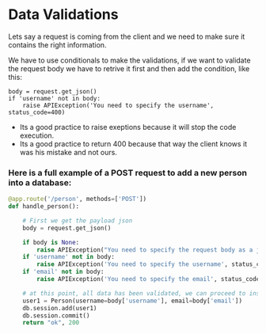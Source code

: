 # Data Validations

Lets say a request is coming from the client and we need to make sure it contains the right information.

We have to use conditionals to make the validations, if we want to validate the request body we have to retrive it first and then add the condition, like this:
```
body = request.get_json()
if 'username' not in body:
    raise APIException('You need to specify the username', status_code=400)
```

- Its a good practice to raise exeptions because it will stop the code execution.
- Its a good practice to return 400 because that way the client knows it was his mistake and not ours.

### Here is a full example of a POST request to add a new person into a database:

```py
@app.route('/person', methods=['POST'])
def handle_person():

    # First we get the payload json
    body = request.get_json()

    if body is None:
        raise APIException("You need to specify the request body as a json object", status_code=400)
    if 'username' not in body:
        raise APIException('You need to specify the username', status_code=400)
    if 'email' not in body:
        raise APIException('You need to specify the email', status_code=400)

    # at this point, all data has been validated, we can proceed to inster into the bd
    user1 = Person(username=body['username'], email=body['email'])
    db.session.add(user1)
    db.session.commit()
    return "ok", 200
```
